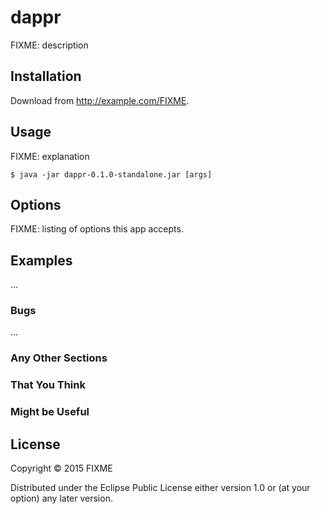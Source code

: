 # dappr

FIXME: description

## Installation

Download from http://example.com/FIXME.

## Usage

FIXME: explanation

    $ java -jar dappr-0.1.0-standalone.jar [args]

## Options

FIXME: listing of options this app accepts.

## Examples

...

### Bugs

...

### Any Other Sections
### That You Think
### Might be Useful

## License

Copyright © 2015 FIXME

Distributed under the Eclipse Public License either version 1.0 or (at
your option) any later version.
